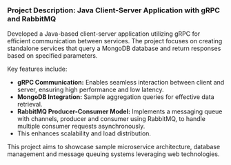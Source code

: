 ### Project Description: Java Client-Server Application with gRPC and RabbitMQ

Developed a Java-based client-server application utilizing gRPC for efficient communication between services. 
The project focuses on creating standalone services that query a MongoDB database and return responses based on specified parameters.

Key features include:

- **gRPC Communication:** Enables seamless interaction between client and server, ensuring high performance and low latency.
- **MongoDB Integration:** Sample aggregation queries for effective data retrieval.
- **RabbitMQ Producer-Consumer Model:** Implements a messaging queue with channels, producer and consumer using RabbitMQ, to handle multiple consumer requests asynchronously.
- This enhances scalability and load distribution.

This project aims to showcase sample microservice architecture, database management and message queuing systems leveraging web technologies.

